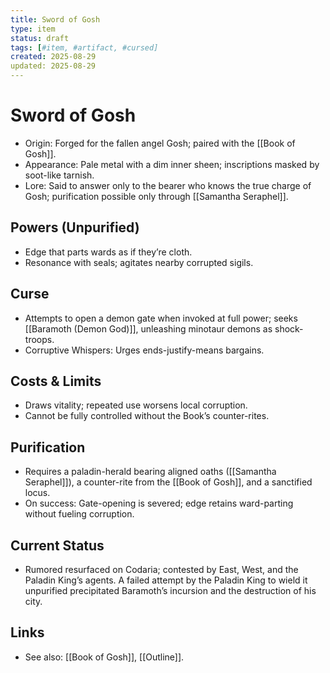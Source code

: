 ```yaml
---
title: Sword of Gosh
type: item
status: draft
tags: [#item, #artifact, #cursed]
created: 2025-08-29
updated: 2025-08-29
---
```


# Sword of Gosh

- Origin: Forged for the fallen angel Gosh; paired with the [[Book of Gosh]].
- Appearance: Pale metal with a dim inner sheen; inscriptions masked by soot-like tarnish.
- Lore: Said to answer only to the bearer who knows the true charge of Gosh; purification possible only through [[Samantha Seraphel]].

## Powers (Unpurified)
- Edge that parts wards as if they’re cloth.
- Resonance with seals; agitates nearby corrupted sigils.

## Curse
- Attempts to open a demon gate when invoked at full power; seeks [[Baramoth (Demon God)]], unleashing minotaur demons as shock-troops.
- Corruptive Whispers: Urges ends-justify-means bargains.

## Costs & Limits
- Draws vitality; repeated use worsens local corruption.
- Cannot be fully controlled without the Book’s counter-rites.

## Purification
- Requires a paladin-herald bearing aligned oaths ([[Samantha Seraphel]]), a counter-rite from the [[Book of Gosh]], and a sanctified locus.
- On success: Gate-opening is severed; edge retains ward-parting without fueling corruption.

## Current Status
- Rumored resurfaced on Codaria; contested by East, West, and the Paladin King’s agents. A failed attempt by the Paladin King to wield it unpurified precipitated Baramoth’s incursion and the destruction of his city.

## Links
- See also: [[Book of Gosh]], [[Outline]].
